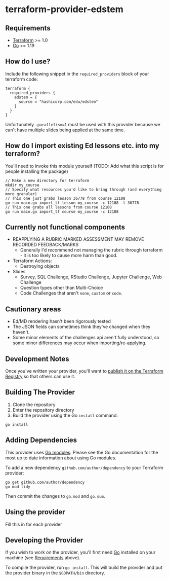 # terraform-provider-edstem

## Requirements

- [Terraform](https://developer.hashicorp.com/terraform/downloads) >= 1.0
- [Go](https://golang.org/doc/install) >= 1.19

## How do I use?

Include the following snippet in the `required_providers` block of your terraform code:

```
terraform {
  required_providers {
    edstem = {
      source = "hashicorp.com/edu/edstem"
    }
  }
}
```

Unfortunately `-parallelism=1` must be used with this provider because we can't have multiple slides being applied at the same time.

## How do I import existing Ed lessons etc. into my terraform?

You'll need to invoke this module yourself (TODO: Add what this script is for people installing the package)

```
// Make a new directory for terraform
mkdir my_course
// Specify what resources you'd like to bring through (and everything more granular)
// This one just grabs lesson 36778 from course 12108
go run main.go import_tf lesson my_course -c 12108 -l 36778
// This one grabs all lessons from course 12108
go run main.go import_tf course my_course -c 12108
```

## Currently not functional components

* REAPPLYING A RUBRIC MARKED ASSESSMENT MAY REMOVE RECORDED FEEDBACK/MARKS
  * Generally I'd recommend not managing the rubric through terraform - it is too likely to cause more harm than good.
* Terraform Actions:
    * Destroying objects
* Slides
    * Survey, SQL Challenge, RStudio Challenge, Jupyter Challenge, Web Challenge
    * Question types other than Multi-Choice
    * Code Challenges that aren't `none`, `custom` or `code`.

## Cautionary areas

* Ed/MD rendering hasn't been rigorously tested
* The JSON fields can sometimes think they've changed when they haven't.
* Some minor elements of the challenges api aren't fully understood, so some minor differences may occur when importing/re-applying.

## Development Notes

Once you've written your provider, you'll want to [publish it on the Terraform Registry](https://developer.hashicorp.com/terraform/registry/providers/publishing) so that others can use it.

## Building The Provider

1. Clone the repository
1. Enter the repository directory
1. Build the provider using the Go `install` command:

```shell
go install
```

## Adding Dependencies

This provider uses [Go modules](https://github.com/golang/go/wiki/Modules).
Please see the Go documentation for the most up to date information about using Go modules.

To add a new dependency `github.com/author/dependency` to your Terraform provider:

```shell
go get github.com/author/dependency
go mod tidy
```

Then commit the changes to `go.mod` and `go.sum`.

## Using the provider

Fill this in for each provider

## Developing the Provider

If you wish to work on the provider, you'll first need [Go](http://www.golang.org) installed on your machine (see [Requirements](#requirements) above).

To compile the provider, run `go install`. This will build the provider and put the provider binary in the `$GOPATH/bin` directory.
